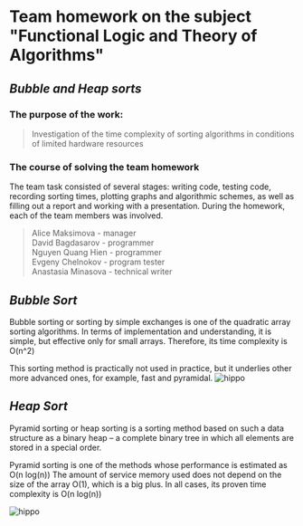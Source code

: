 # Team homework on the subject "Functional Logic and Theory of Algorithms"
## *Bubble and Heap sorts*
### The purpose of the work:

> Investigation of the time complexity of sorting algorithms 
> in conditions of limited hardware resources

### The course of solving the team homework

The team task consisted of several stages: writing code, testing code, recording sorting times, 
plotting graphs and algorithmic schemes, as well as filling out a report and working with a presentation. 
During the homework, each of the team members was involved.

> Alice Maksimova - manager  
> David Bagdasarov - programmer  
> Nguyen Quang Hien - programmer  
> Evgeny Chelnokov - program tester  
> Anastasia Minasova - technical writer  

## *Bubble Sort*

Bubble sorting or sorting by simple exchanges is one of the quadratic array sorting algorithms. 
In terms of implementation and understanding, it is simple, but effective only for small arrays. 
Therefore, its time complexity is O(n^2)

This sorting method is practically not used in practice, but it underlies other more advanced ones, for example, fast and pyramidal.
![hippo](https://codelessons.ru/wp-content/uploads/Animationfotsait.gif)

## *Heap Sort*

Pyramid sorting or heap sorting is a sorting method based on such a data structure as a binary heap – a complete binary tree in which all elements are stored in a special order.

Pyramid sorting is one of the methods whose performance is estimated as O(n log(n)) 
The amount of service memory used does not depend on the size of the array O(1), which is a big plus. 
In all cases, its proven time complexity is O(n log(n))

![hippo](https://tproger.ru/s3/uploads/2017/09/Heap-Sort.gif)